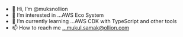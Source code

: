 - 👋 Hi, I’m @muksnollion
- 👀 I’m interested in ...AWS Eco System
- 🌱 I’m currently learning ...AWS CDK with TypeScript and other tools
- 📫 How to reach me ...mukul.samak@ollion.com

<!---
muksnollion/muksnollion is a ✨ special ✨ repository because its `README.md` (this file) appears on your GitHub profile.
You can click the Preview link to take a look at your changes.
--->
